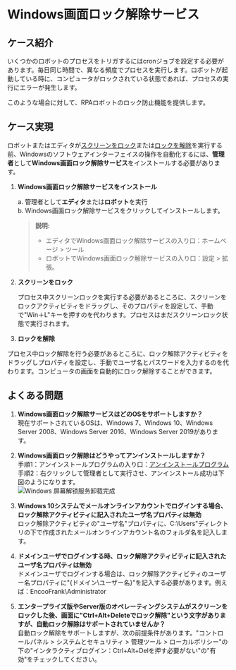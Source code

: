 # Windows画面ロック解除サービス

## ケース紹介

いくつかのロボットのプロセスをトリガするにはcronジョブを設定する必要があります。毎日同じ時間で、異なる頻度でプロセスを実行します。ロボットが起動している時に、コンピュータがロックされている状態であれば、プロセスの実行にエラーが発生します。

このような場合に対して、RPAロボットのロック防止機能を提供します。

## ケース実現

ロボットまたはエディタが[スクリーンをロック](System/Screen/WindowsLockActivity.md)または[ロックを解除](System/Screen/WindowsUnlockActivity.md)を実行する前、Windowsのソフトウェアインターフェイスの操作を自動化するには、**管理者**として**Windows画面ロック解除サービス**をインストールする必要があります。

1. **Windows画面ロック解除サービスをインストール**</br>

   a. 管理者として**エディタ**または**ロボット**を実行</br>
   b. Windows画面ロック解除サービスをクリックしてインストールします。</br>

   >**説明:**
   >
   >- エディタでWindows画面ロック解除サービスの入り口：ホームページ > ツール
   >- ロボットでWindows画面ロック解除サービスの入り口：設定 > 拡張。

2. **スクリーンをロック**</br>

    プロセス中スクリーンロックを実行する必要があるところに、スクリーンをロックアクティビティをドラッグし、そのプロパティを設定して、手動で"Win＋L"キーを押すのを代わります。プロセスはまだスクリーンロック状態で実行されます。

3. **ロックを解除**</br>

プロセス中ロック解除を行う必要があるところに、ロック解除アクティビティをドラッグしプロパティを設定し、手動でユーザ名とパスワードを入力するのを代わります。コンピュータの画面を自動的にロック解除することができます。

## よくある問題

1. **Windows画面ロック解除サービスはどのOSをサポートしますか？**</br>
   現在サポートされているOSは、Windows 7、Windows 10、Windows Server 2008、Windows Server 2016、Windows Server 2019があります。

2. **Windows画面ロック解除はどうやってアンインストールしますか？**</br>
    手順1：アンインストールプログラムの入り口：[アンインストールプログラム](https://docimages.blob.core.chinacloudapi.cn/images/Studio/Extensions/EncooCredentialProviderUnInstall.bat)</br>
    手順2：右クリックして管理者として実行させ、アンインストール成功は下図のようになります。</br>
    ![Windows 屏幕解锁服务卸载完成](https://docimages.blob.core.chinacloudapi.cn/images/Studio/Extensions/uninstall20201202.png)</br>

3. **Windows 10システムでメールオンラインアカウントでログインする場合、ロック解除アクティビティに記入されたユーザ名プロパティは無効**</br>
   ロック解除アクティビティの"ユーザ名"プロパティに、C:\Users"ディレクトリの下で作成されたメールオンラインアカウント名のフォルダ名を記入します。

4. **ドメインユーザでログインする時、ロック解除アクティビティに記入されたユーザ名プロパティは無効**</br>
   ドメインユーザでログインする場合は、ロック解除アクティビティのユーザー名プロパティに"{ドメイン\ユーザー名}"を記入する必要があります。例えば：EncooFrank\Administrator

5. **エンタープライズ版やServer版のオペレーティングシステムがスクリーンをロックした後、画面に"Ctrl+Alt+Deleteでロック解除"という文字がありますが、自動ロック解除はサポートされていませんか？**</br>
    自動ロック解除をサポートしますが、次の前提条件があります。"コントロールパネル > システムとセキュリティ > 管理ツール > ローカルポリシー"の下の"インタラクティブログイン：Ctrl+Alt+Delを押す必要がない"の"有効"をチェックしてください。
